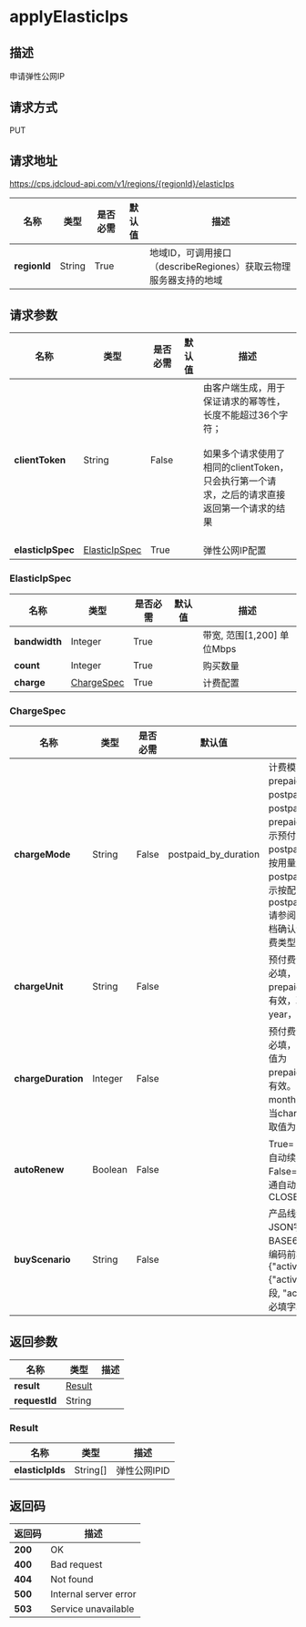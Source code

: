 # applyElasticIps


## 描述
申请弹性公网IP


## 请求方式
PUT

## 请求地址
https://cps.jdcloud-api.com/v1/regions/{regionId}/elasticIps

|名称|类型|是否必需|默认值|描述|
|---|---|---|---|---|
|**regionId**|String|True| |地域ID，可调用接口（describeRegiones）获取云物理服务器支持的地域|

## 请求参数
|名称|类型|是否必需|默认值|描述|
|---|---|---|---|---|
|**clientToken**|String|False| |由客户端生成，用于保证请求的幂等性，长度不能超过36个字符；<br/><br>如果多个请求使用了相同的clientToken，只会执行第一个请求，之后的请求直接返回第一个请求的结果<br/><br>|
|**elasticIpSpec**|[ElasticIpSpec](applyelasticips#elasticipspec)|True| |弹性公网IP配置|

### <div id="elasticipspec">ElasticIpSpec</div>
|名称|类型|是否必需|默认值|描述|
|---|---|---|---|---|
|**bandwidth**|Integer|True| |带宽, 范围[1,200] 单位Mbps|
|**count**|Integer|True| |购买数量|
|**charge**|[ChargeSpec](applyelasticips#chargespec)|True| |计费配置|
### <div id="chargespec">ChargeSpec</div>
|名称|类型|是否必需|默认值|描述|
|---|---|---|---|---|
|**chargeMode**|String|False|postpaid_by_duration|计费模式，取值为：prepaid_by_duration，postpaid_by_usage或postpaid_by_duration，prepaid_by_duration表示预付费，postpaid_by_usage表示按用量后付费，postpaid_by_duration表示按配置后付费，默认为postpaid_by_duration.请参阅具体产品线帮助文档确认该产品线支持的计费类型|
|**chargeUnit**|String|False| |预付费计费单位，预付费必填，当chargeMode为prepaid_by_duration时有效，取值为：month、year，默认为month|
|**chargeDuration**|Integer|False| |预付费计费时长，预付费必填，当chargeMode取值为prepaid_by_duration时有效。当chargeUnit为month时取值为：1~9，当chargeUnit为year时取值为：1、2、3|
|**autoRenew**|Boolean|False| |True=：OPEN——开通自动续费、False=CLOSE—— 不开通自动续费，默认为CLOSE|
|**buyScenario**|String|False| |产品线统一活动凭证JSON字符串，需要BASE64编码，目前要求编码前格式为 {"activity":{"activityType":必填字段, "activityIdentifier":必填字段}}|

## 返回参数
|名称|类型|描述|
|---|---|---|
|**result**|[Result](applyelasticips#result)| |
|**requestId**|String| |

### <div id="result">Result</div>
|名称|类型|描述|
|---|---|---|
|**elasticIpIds**|String[]|弹性公网IPID|

## 返回码
|返回码|描述|
|---|---|
|**200**|OK|
|**400**|Bad request|
|**404**|Not found|
|**500**|Internal server error|
|**503**|Service unavailable|
